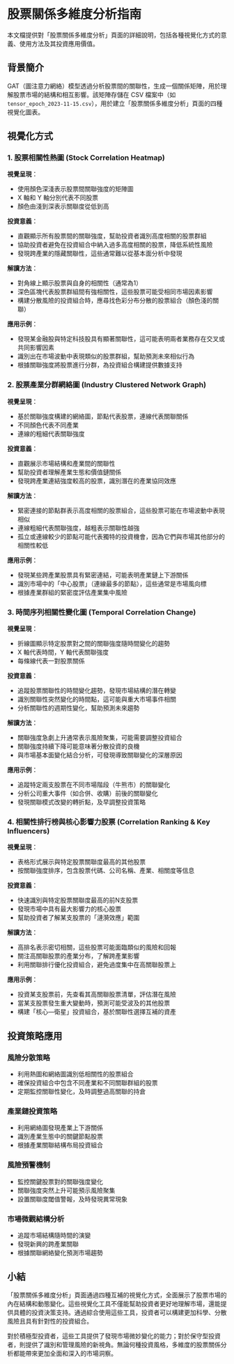 # 股票關係多維度分析指南

本文檔提供對「股票關係多維度分析」頁面的詳細說明，包括各種視覺化方式的意義、使用方法及其投資應用價值。

## 背景簡介

GAT（圖注意力網絡）模型透過分析股票間的關聯性，生成一個關係矩陣，用於理解股票市場的結構和相互影響。該矩陣存儲在 CSV 檔案中（如 `tensor_epoch_2023-11-15.csv`），用於建立「股票關係多維度分析」頁面的四種視覺化圖表。

## 視覺化方式

### 1. 股票相關性熱圖 (Stock Correlation Heatmap)

**視覺呈現**：
- 使用顏色深淺表示股票間關聯強度的矩陣圖
- X 軸和 Y 軸分別代表不同股票
- 顏色由淺到深表示關聯度從低到高

**投資意義**：
- 直觀顯示所有股票間的關聯強度，幫助投資者識別高度相關的股票群組
- 協助投資者避免在投資組合中納入過多高度相關的股票，降低系統性風險
- 發現跨產業的隱藏關聯性，這些通常難以從基本面分析中發現

**解讀方法**：
- 對角線上顯示股票與自身的相關性（通常為1）
- 深色區塊代表股票群組間有強相關性，這些股票可能受相同市場因素影響
- 構建分散風險的投資組合時，應尋找色彩分布分散的股票組合（顏色淺的關聯）

**應用示例**：
- 發現某金融股與特定科技股具有顯著關聯性，這可能表明兩者業務存在交叉或共同影響因素
- 識別出在市場波動中表現類似的股票群組，幫助預測未來相似行為
- 根據關聯強度將股票進行分群，為投資組合構建提供數據支持

### 2. 股票產業分群網絡圖 (Industry Clustered Network Graph)

**視覺呈現**：
- 基於關聯強度構建的網絡圖，節點代表股票，連線代表關聯關係
- 不同顏色代表不同產業
- 連線的粗細代表關聯強度

**投資意義**：
- 直觀展示市場結構和產業間的關聯性
- 幫助投資者理解產業生態和價值鏈關係
- 發現跨產業連結強度較高的股票，識別潛在的產業協同效應

**解讀方法**：
- 緊密連接的節點群表示高度相關的股票組合，這些股票可能在市場波動中表現相似
- 連線粗細代表關聯強度，越粗表示關聯性越強
- 孤立或連線較少的節點可能代表獨特的投資機會，因為它們與市場其他部分的相關性較低

**應用示例**：
- 發現某些跨產業股票具有緊密連結，可能表明產業鏈上下游關係
- 識別市場中的「中心股票」（連線最多的節點），這些通常是市場風向標
- 根據產業群組的緊密度評估產業集中風險

### 3. 時間序列相關性變化圖 (Temporal Correlation Change)

**視覺呈現**：
- 折線圖顯示特定股票對之間的關聯強度隨時間變化的趨勢
- X 軸代表時間，Y 軸代表關聯強度
- 每條線代表一對股票關係

**投資意義**：
- 追蹤股票關聯性的時間變化趨勢，發現市場結構的潛在轉變
- 識別關聯性突然變化的時間點，這可能與重大市場事件相關
- 分析關聯性的週期性變化，幫助預測未來趨勢

**解讀方法**：
- 關聯強度急劇上升通常表示風險聚集，可能需要調整投資組合
- 關聯強度持續下降可能意味著分散投資的良機
- 與市場基本面變化結合分析，可發現導致關聯變化的深層原因

**應用示例**：
- 追蹤特定兩支股票在不同市場階段（牛熊市）的關聯變化
- 分析公司重大事件（如合併、收購）前後的關聯變化
- 發現關聯模式改變的轉折點，及早調整投資策略

### 4. 相關性排行榜與核心影響力股票 (Correlation Ranking & Key Influencers)

**視覺呈現**：
- 表格形式展示與特定股票關聯度最高的其他股票
- 按關聯強度排序，包含股票代碼、公司名稱、產業、相關度等信息

**投資意義**：
- 快速識別與特定股票關聯度最高的前N支股票
- 發現市場中具有最大影響力的核心股票
- 幫助投資者了解某支股票的「漣漪效應」範圍

**解讀方法**：
- 高排名表示密切相關，這些股票可能面臨類似的風險和回報
- 關注高關聯股票的產業分布，了解跨產業影響
- 利用關聯排行優化投資組合，避免過度集中在高關聯股票上

**應用示例**：
- 投資某支股票前，先查看其高關聯股票清單，評估潛在風險
- 當某支股票發生重大變動時，預測可能受波及的其他股票
- 構建「核心—衛星」投資組合，基於關聯性選擇互補的資產

## 投資策略應用

### 風險分散策略
- 利用熱圖和網絡圖識別低相關性的股票組合
- 確保投資組合中包含不同產業和不同關聯群組的股票
- 定期監控關聯性變化，及時調整過高關聯的持倉

### 產業鏈投資策略
- 利用網絡圖發現產業上下游關係
- 識別產業生態中的關鍵節點股票
- 根據產業關聯結構布局投資組合

### 風險預警機制
- 監控關鍵股票對的關聯強度變化
- 關聯強度突然上升可能預示風險聚集
- 設置關聯度閾值警報，及時發現異常現象

### 市場微觀結構分析
- 追蹤市場結構隨時間的演變
- 發現新興的跨產業關聯
- 根據關聯網絡變化預測市場趨勢

## 小結

「股票關係多維度分析」頁面通過四種互補的視覺化方式，全面展示了股票市場的內在結構和動態變化。這些視覺化工具不僅能幫助投資者更好地理解市場，還能提供具體的投資決策支持。通過綜合使用這些工具，投資者可以構建更加科學、分散風險且具有針對性的投資組合。

對於積極型投資者，這些工具提供了發現市場微妙變化的能力；對於保守型投資者，則提供了識別和管理風險的新視角。無論何種投資風格，多維度的股票關係分析都能帶來更加全面和深入的市場洞察。 